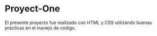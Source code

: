 # Proyect-One
El presente proyecto fue realizado con HTML y CSS utilizando buenas prácticas en el manejo de código.

